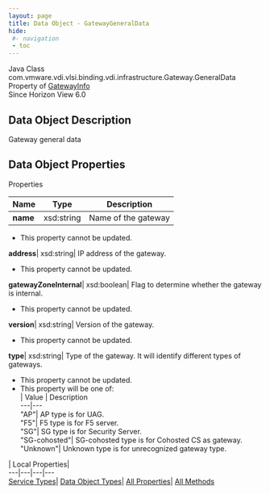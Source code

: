 ```yaml
---
layout: page
title: Data Object - GatewayGeneralData
hide:
 #- navigation
 - toc
---
```






Java Class
    com.vmware.vdi.vlsi.binding.vdi.infrastructure.Gateway.GeneralData  
Property of
     [GatewayInfo](vdi.infrastructure.Gateway.GatewayInfo.md#field_detail)  
Since 
    Horizon View 6.0

## Data Object Description 

Gateway general data 

## Data Object Properties

Properties

Name |  Type |  Description   
---|---|---  
**name**|  xsd:string|  Name of the gateway   


 * This property cannot be updated.

  
**address**|  xsd:string|  IP address of the gateway.   


 * This property cannot be updated.

  
**gatewayZoneInternal**|  xsd:boolean|  Flag to determine whether the gateway is internal.   


 * This property cannot be updated.

  
**version**|  xsd:string|  Version of the gateway.   


 * This property cannot be updated.

  
**type**|  xsd:string|  Type of the gateway. It will identify different types of gateways.   


 * This property cannot be updated.
  * This property will be one of:  
|  Value |  Description   
---|---  
"AP"| AP type is for UAG.  
"F5"| F5 type is for F5 server.  
"SG"| SG type is for Security Server.  
"SG-cohosted"| SG-cohosted type is for Cohosted CS as gateway.  
"Unknown"| Unknown type is for unrecognized gateway type.  

  
  
  
 | Local Properties|   
---|---|---|---  
[Service Types](index-mo_types.md)| [Data Object Types](index-do_types.md)| [All Properties](index-properties.md)| [All Methods](index-methods.md)  
  
  

